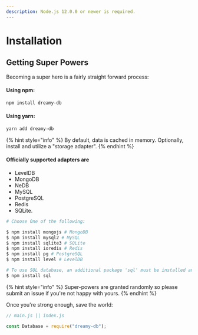 ```yaml
---
description: Node.js 12.0.0 or newer is required.
---
```


# Installation

## Getting Super Powers

Becoming a super hero is a fairly straight forward process:

#### Using npm:

```bash
npm install dreamy-db
```

#### Using yarn:

```bash
yarn add dreamy-db
```

{% hint style="info" %}
By default, data is cached in memory. Optionally, install and utilize a "storage adapter".
{% endhint %}

#### Officially supported adapters are

* LevelDB
* MongoDB
* NeDB
* MySQL
* PostgreSQL
* Redis 
* SQLite.

```bash
# Choose One of the following:

$ npm install mongojs # MongoDB
$ npm install mysql2 # MySQL
$ npm install sqlite3 # SQLite
$ npm install ioredis # Redis
$ npm install pg # PostgreSQL
$ npm install level # LevelDB

# To use SQL database, an additional package 'sql' must be installed and an adapter
$ npm install sql
```

{% hint style="info" %}
Super-powers are granted randomly so please submit an issue if you're not happy with yours.
{% endhint %}

Once you're strong enough, save the world:

```javascript
// main.js || index.js

const Database = require("dreamy-db");
```



